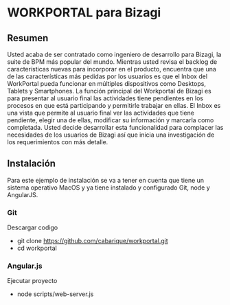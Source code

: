 # WORKPORTAL para Bizagi

## Resumen

Usted acaba de ser contratado como ingeniero de desarrollo para Bizagi, la suite de BPM más popular del mundo. Mientras usted revisa el backlog de características nuevas para incorporar en el producto, encuentra que una de las características más pedidas por los usuarios es que el Inbox del WorkPortal pueda funcionar en múltiples dispositivos como Desktops, Tablets y Smartphones.
La función principal del Workportal de Bizagi es para presentar al usuario final las actividades tiene pendientes en los procesos en que está participando y permitirle trabajar en ellas. El Inbox es una vista que permite al usuario final ver las actividades que tiene pendiente, elegir una de ellas, modificar su información y marcarla como completada.
Usted decide desarrollar esta funcionalidad para complacer las necesidades de los usuarios de Bizagi así que inicia una investigación de los requerimientos con más detalle.


## Instalación
Para este ejemplo de instalación se va a tener en cuenta que tiene un sistema operativo MacOS y ya tiene instalado y configurado Git, node y AngularJS.

### Git
Descargar codigo
- git clone https://github.com/cabarique/workportal.git
- cd workportal

### Angular.js
Ejecutar proyecto
- node scripts/web-server.js